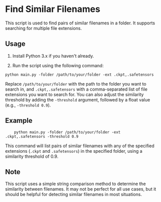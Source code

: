 # Find Similar Filenames

This script is used to find pairs of similar filenames in a folder. It supports searching for multiple file extensions.

## Usage

1. Install Python 3.x if you haven't already.

2. Run the script using the following command:

```
python main.py -folder /path/to/your/folder -ext .ckpt,.safetensors
```

Replace `/path/to/your/folder` with the path to the folder you want to search in, and `.ckpt,.safetensors` with a comma-separated list of file extensions you want to search for. You can also adjust the similarity threshold by adding the `-threshold` argument, followed by a float value (e.g., `-threshold 0.9`).

## Example

```
    python main.py -folder /path/to/your/folder -ext .ckpt,.safetensors -threshold 0.9
```

This command will list pairs of similar filenames with any of the specified extensions (`.ckpt` and `.safetensors`) in the specified folder, using a similarity threshold of 0.9.

## Note

This script uses a simple string comparison method to determine the similarity between filenames. It may not be perfect for all use cases, but it should be helpful for detecting similar filenames in most situations.
